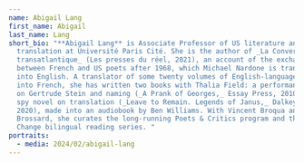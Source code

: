 ```yaml
---
name: Abigail Lang
first_name: Abigail
last_name: Lang
short_bio: "**Abigail Lang** is Associate Professor of US literature and
  translation at Université Paris Cité. She is the author of _La Conversation
  transatlantique_ (Les presses du réel, 2021), an account of the exchanges
  between French and US poets after 1968, which Michael Nardone is translating
  into English. A translator of some twenty volumes of English-language poetry
  into French, she has written two books with Thalia Field: a performance-essay
  on Gertrude Stein and naming (_A Prank of Georges,_ Essay Press, 2010) and a
  spy novel on translation (_Leave to Remain. Legends of Janus,_ Dalkey Archive,
  2020), made into an audiobook by Ben Williams. With Vincent Broqua and Olivier
  Brossard, she curates the long-running Poets & Critics program and the Double
  Change bilingual reading series. "
portraits:
  - media: 2024/02/abigail-lang
---
```


